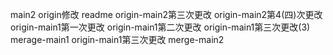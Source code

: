 main2 origin修改 readme
origin-main2第三次更改
origin-main2第4(四)次更改
origin-main1第一次更改
origin-main1第二次更改
origin-main1第三次更改(3)
merage-main1
origin-main1第三次更改
merge-main2